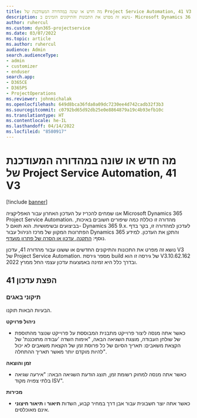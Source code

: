 ```yaml
---
title: מה חדש או שונה במהדורה המעודכנת של Project Service Automation, 41 V3
description: נושא זה מפרט את התכונות והתיקונים הזמינים ב- Microsoft Dynamics 365 Project Service Automation מהדורת עדכון 41, V3.
author: ruhercul
ms.custom: dyn365-projectservice
ms.date: 03/07/2022
ms.topic: article
ms.author: ruhercul
audience: Admin
search.audienceType:
- admin
- customizer
- enduser
search.app:
- D365CE
- D365PS
- ProjectOperations
ms.reviewer: johnmichalak
ms.openlocfilehash: 649d8bca36fda0a09dc7230ee4d742cadb32f3b3
ms.sourcegitcommit: c0792bd65d92db25e0e8864879a19c4b93efb10c
ms.translationtype: HT
ms.contentlocale: he-IL
ms.lasthandoff: 04/14/2022
ms.locfileid: "8580917"
---
```

# <a name="whats-new-or-changed-in-project-service-automation-update-release-41-v3"></a>מה חדש או שונה במהדורה המעודכנת של Project Service Automation, 41 V3

[!include [banner](../includes/psa-now-project-operations.md)]

אנו שמחים להכריז על העדכון האחרון עבור האפליקציה Microsoft Dynamics 365 Project Service Automation. מהדורה זו כוללת כמה שיפורים חשובים באיכות, בביצועים ובשימושיות. הוא תואם ל- Dynamics 365 9.x. לעדכון למהדורה זו, בקר בדף הפתרונות המקוון של מרכז הניהול עבור Dynamics 365 והתקן את העדכון. למידע נוסף: [התקנה, עדכון או הסרה של פתרון מועדף](/power-platform/admin/install-remove-preferred-solution).

נושא זה מפרט את התכונות והתיקונים החדשים או ששונו עבור מהדורה 41, עדכון V3 של Project Service Automation. מספר גירסת build של גירסה זו הוא V3.10.62.162 ובדרך כלל היא זמינה באמצעות עדכון עצמי החל ממרץ 2022.

## <a name="update-release-41"></a>הפצת עדכון 41

### <a name="bug-fixes"></a>תיקוני באגים

הבעיות הבאות תוקנו.

**ניהול פרויקט**
- כאשר אתה מנסה ליצור פרוייקט מתבנית המבוססת על פרוייקט שנוצר מהתוספת של שולחן העבודה, מוצגת השגיאה הבאה, "אימות השדה 'עבודה מתוכננת' של הקצאת משאבים: תאריך הסיום של כל פרוסת זמן של הקצאת משאבים לא יכול להיות מוקדם יותר מאשר תאריך ההתחלה".

**זמן והוצאה**
- כאשר אתה מנסה למחוק רשומת זמן, תוצג הודעת השגיאה הבאה: "אירעה שגיאה בלתי צפויה מקוד ISV".

**מכירות**
- כאשר אתה יוצר חשבונית עבור אבן דרך במחיר קבוע, השדות **תיאור** ו **תיאור חיצוני** אינם מאוכלסים. 
